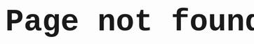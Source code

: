<div style="display:grid;align-content:center;height:100%;width:100vw">
<h1 align="center" style="font-size:5em;font-family:'Courier New'">Page not found!</h1>
</div>
